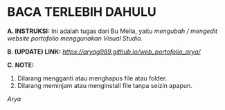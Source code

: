 # BACA TERLEBIH DAHULU
**A. INSTRUKSI:**
Ini adalah tugas dari Bu Mella, yaitu *mengubah / mengedit website portofolio menggunakan Visual Studio.*

**B. (UPDATE) LINK:**
_https://aryag989.github.io/web_portofolio_arya/_

**C. NOTE:**
1. Dilarang mengganti atau menghapus file atau folder.
2. Dilarang meminjam atau menginstall file tanpa seizin apapun.

*Arya*
